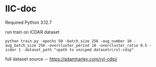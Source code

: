 # IIC-doc

Required Python 3.12.7

run train on ICDAR dataset

```
python train.py -epochs 50 -batch_size 256 -aug_number 10 -aug_batch_size 256 -overcluster_period 10 -overcluster_ratio 0.5 -icdar 1 -dataset_path "<path to unziped dataset>\rvl-cdip"
```

full dataset source -- https://adamharley.com/rvl-cdip/
